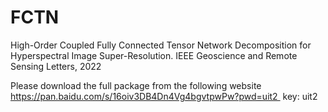 # FCTN
High-Order Coupled Fully Connected Tensor Network Decomposition for Hyperspectral Image Super-Resolution. IEEE Geoscience and Remote Sensing Letters, 2022

Please download the full package from the following website
https://pan.baidu.com/s/16oiv3DB4Dn4Vg4bgvtpwPw?pwd=uit2 
key: uit2
